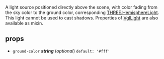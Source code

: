 A light source positioned directly above the scene, with color fading from the sky color to the ground color, corresponding [THREE.HemisphereLight](https://threejs.org/docs/index.html#api/lights/HemisphereLight). This light cannot be used to cast shadows. Properties of [VglLight](vgl-light) are also available as mixin. 



## props 
- `ground-color` ***string*** (*optional*) `default: '#fff'` 


